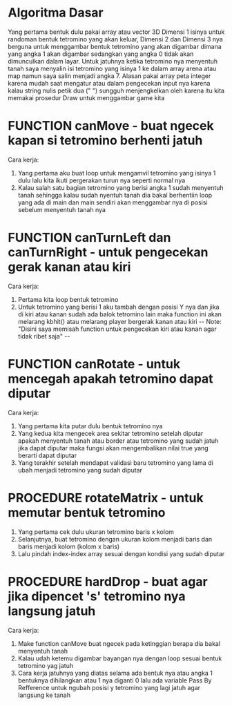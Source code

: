 # Algoritma Dasar 
  Yang pertama bentuk dulu pakai array atau vector 3D Dimensi 1 isinya untuk randoman bentuk tetromino yang akan keluar, Dimensi 2 dan Dimensi 3 nya berguna
untuk menggambar bentuk tetromino yang akan digambar dimana yang angka 1 akan digambar sedangkan yang angka 0 tidak akan dimunculkan dalam layar. Untuk jatuhnya
ketika tetromino nya menyentuh tanah saya menyalin isi tetromino yang isinya 1 ke dalam array arena atau map namun saya salin menjadi angka 7. Alasan pakai array
peta integer karena mudah saat mengatur atau dalam pengecekan input nya karena kalau string nulis petik dua (" ") sungguh menjengkelkan oleh karena itu kita memakai 
prosedur Draw untuk menggambar game kita

# FUNCTION canMove - buat ngecek kapan si tetromino berhenti jatuh 
Cara kerja:
1. Yang pertama aku buat loop untuk mengamvil tetromino yang isinya 1 dulu lalu kita ikuti pergerakan turun nya seperti normal nya
2. Kalau salah satu bagian tetromino yang berisi angka 1 sudah menyentuh tanah sehingga kalau sudah nyentuh tanah dia bakal berhentiin
   loop yang ada di main dan main sendiri akan menggambar nya di posisi sebelum menyentuh tanah nya

# FUNCTION canTurnLeft dan canTurnRight - untuk pengecekan gerak kanan atau kiri 
Cara kerja:
1. Pertama kita loop bentuk tetromino
2. Untuk tetromino yang berisi 1 aku tambah dengan posisi Y nya dan jika di kiri atau kanan sudah ada
   balok tetromino lain maka function ini akan melarang kbhit() atau melarang player bergerak kanan atau kiri
-- Note: "Disini saya memisah function untuk pengecekan kiri atau kanan agar tidak ribet saja" --

# FUNCTION canRotate - untuk mencegah apakah tetromino dapat diputar
Cara kerja:
1. Yang pertama kita putar dulu bentuk tetromino nya  
2. Yang kedua kita mengecek area sekitar tetromino setelah diputar apakah menyentuh tanah atau border atau
   tetromino yang sudah jatuh jika dapat diputar maka fungsi akan mengembalikan nilai true yang berarti dapat diputar
4. Yang terakhir setelah mendapat validasi baru tetromino yang lama di ubah menjadi tetromino yang sudah diputar

# PROCEDURE rotateMatrix - untuk memutar bentuk tetromino
1. Yang pertama cek dulu ukuran tetromino baris x kolom
2. Selanjutnya, buat tetromino dengan ukuran kolom menjadi baris dan baris menjadi kolom (kolom x baris)
3. Lalu pindah index-index array sesuai dengan kondisi yang sudah diputar 

# PROCEDURE hardDrop - buat agar jika dipencet 's' tetromino nya langsung jatuh 
Cara kerja: 
1. Make function canMove buat ngecek pada ketinggian berapa dia bakal menyentuh tanah
2. Kalau udah ketemu digambar bayangan nya dengan loop sesuai bentuk tetromino yag jatuh
3. Cara kerja jatuhnya yang diatas selama ada bentuk nya atau angka 1 bentuknya dihilangkan atau 1 nya diganti 0 lalu ada variable
   Pass By Refference untuk ngubah posisi y tetromino yang lagi jatuh agar langsung ke tanah
